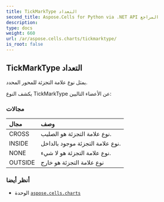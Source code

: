 ```yaml
---
title: TickMarkType التعداد
second_title: Aspose.Cells for Python via .NET API المراجع
description:
type: docs
weight: 660
url: /ar/aspose.cells.charts/tickmarktype/
is_root: false
---
```

##  TickMarkType التعداد
يمثل نوع علامة التجزئة للمحور المحدد.



يكشف النوع TickMarkType عن الأعضاء التاليين:

###  مجالات
| مجال| وصف|
| :- | :- |
| CROSS | نوع علامة التجزئة هو الصليب.|
| INSIDE | نوع علامة التجزئة موجود بالداخل.|
| NONE | نوع علامة التجزئة هو لا شيء.|
| OUTSIDE | نوع علامة التجزئة هو خارج|



###  أنظر أيضا
* الوحدة [`aspose.cells.charts`](..)
